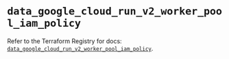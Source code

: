 # `data_google_cloud_run_v2_worker_pool_iam_policy`

Refer to the Terraform Registry for docs: [`data_google_cloud_run_v2_worker_pool_iam_policy`](https://registry.terraform.io/providers/hashicorp/google-beta/6.49.3/docs/data-sources/google_cloud_run_v2_worker_pool_iam_policy).
